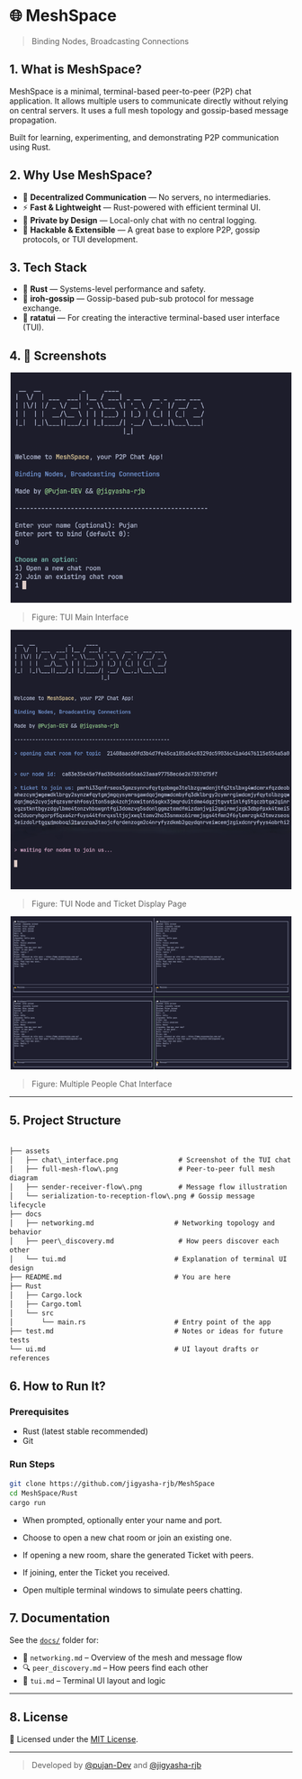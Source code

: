 # 🌐 MeshSpace

> Binding Nodes, Broadcasting Connections

## 1. What is MeshSpace?

MeshSpace is a minimal, terminal-based peer-to-peer (P2P) chat application. It allows multiple users to communicate directly without relying on central servers. It uses a full mesh topology and gossip-based message propagation.

Built for learning, experimenting, and demonstrating P2P communication using Rust.

## 2. Why Use MeshSpace?

- 🛜 **Decentralized Communication** — No servers, no intermediaries.
- ⚡ **Fast & Lightweight** — Rust-powered with efficient terminal UI.
- 🔐 **Private by Design** — Local-only chat with no central logging.
- 🧪 **Hackable & Extensible** — A great base to explore P2P, gossip protocols, or TUI development.

## 3. Tech Stack

- 🦀 **Rust** — Systems-level performance and safety.
- 📡 **iroh-gossip** — Gossip-based pub-sub protocol for message exchange.
- 🧵 **ratatui** — For creating the interactive terminal-based user interface (TUI).


## 4. 📸 Screenshots
<p align="center">
  <img src="assets/main-page.png" alt="Main Page" width="500">
  <br/>
</p>

> Figure: TUI Main Interface

<p align="center">
  <img src="assets/ticket-page.png" alt="Ticket Page" width="500">
  <br/>
</p>

> Figure: TUI Node and Ticket Display Page

<p align="center">
  <img src="assets/multiple-people-chat.png" alt="Ticket Page" width="500">
  <br/>
</p>

> Figure: Multiple People Chat Interface

---

## 5. Project Structure

```

├── assets
│   ├── chat\_interface.png               # Screenshot of the TUI chat
│   ├── full-mesh-flow\.png               # Peer-to-peer full mesh diagram
│   ├── sender-receiver-flow\.png         # Message flow illustration
│   └── serialization-to-reception-flow\.png # Gossip message lifecycle
├── docs
│   ├── networking.md                    # Networking topology and behavior
│   ├── peer\_discovery.md                # How peers discover each other
│   └── tui.md                           # Explanation of terminal UI design
├── README.md                            # You are here
├── Rust
│   ├── Cargo.lock
│   ├── Cargo.toml
│   └── src
│       └── main.rs                      # Entry point of the app
├── test.md                              # Notes or ideas for future tests
└── ui.md                                # UI layout drafts or references

```

## 6. How to Run It?
### Prerequisites

- Rust (latest stable recommended)
- Git

### Run Steps

```bash
git clone https://github.com/jigyasha-rjb/MeshSpace
cd MeshSpace/Rust
cargo run
```

- When prompted, optionally enter your name and port.

- Choose to open a new chat room or join an existing one.

- If opening a new room, share the generated Ticket with peers.

- If joining, enter the Ticket you received.

- Open multiple terminal windows to simulate peers chatting.

## 7. Documentation

See the [`docs/`](./docs) folder for:

- 📡 `networking.md` – Overview of the mesh and message flow
- 🔍 `peer_discovery.md` – How peers find each other
- 🎨 `tui.md` – Terminal UI layout and logic

---

## 8. License

📝 Licensed under the [MIT License](./LICENSE).

---

> Developed by [@pujan-Dev](https://github.com/Pujan-Dev) and [@jigyasha-rjb](https://github.com/jigyasha-rjb)
